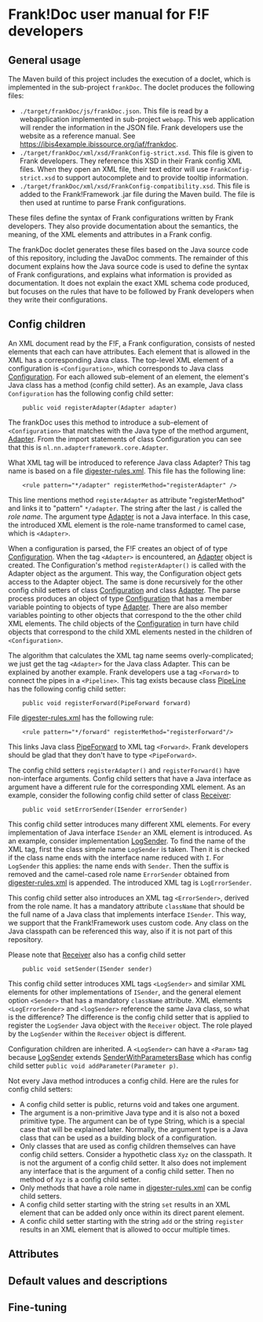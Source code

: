 # Frank!Doc user manual for F!F developers

## General usage

The Maven build of this project includes the execution of a doclet, which is implemented in the sub-project `frankDoc`. The doclet produces the following files:
* `./target/frankDoc/js/frankDoc.json`. This file is read by a webapplication implemented in sub-project `webapp`. This web application will render the information in the JSON file. Frank developers use the website as a reference manual. See https://ibis4example.ibissource.org/iaf/frankdoc.
* `./target/frankDoc/xml/xsd/FrankConfig-strict.xsd`. This file is given to Frank developers. They reference this XSD in their Frank config XML files. When they open an XML file, their text editor will use `FrankConfig-strict.xsd` to support autocomplete and to provide tooltip information.
* `./target/frankDoc/xml/xsd/FrankConfig-compatibility.xsd`. This file is added to the Frank!Framework .jar file during the Maven build. The file is then used at runtime to parse Frank configurations.

These files define the syntax of Frank configurations written by Frank developers. They also provide documentation about the semantics, the meaning, of the XML elements and attributes in a Frank config.

The frankDoc doclet generates these files based on the Java source code of this repository, including the JavaDoc comments. The remainder of this document explains how the Java source code is used to define the syntax of Frank configurations, and explains what information is provided as documentation. It does not explain the exact XML schema code produced, but focuses on the rules that have to be followed by Frank developers when they write their configurations.

## Config children

An XML document read by the F!F, a Frank configuration, consists of nested elements that each can have attributes. Each element that is allowed in the XML has a corresponding Java class. The top-level XML element of a configuration is `<Configuration>`, which corresponds to Java class [Configuration](./core/src/main/java/nl/nn/adapterframework/configuration/Configuration.java). For each allowed sub-element of an element, the element's Java class has a method (config child setter). As an example, Java class `Configuration` has the following config child setter:

```
	public void registerAdapter(Adapter adapter)
```

The frankDoc uses this method to introduce a sub-element of `<Configuration>` that matches with the Java type of the method argument, [Adapter](./core/src/main/java/nl/nn/adapterframework/core/Adapter.java). From the import statements of class Configuration you can see that this is `nl.nn.adapterframework.core.Adapter`.

What XML tag will be introduced to reference Java class Adapter? This tag name is based on a file [digester-rules.xml](./core/src/main/resources/digester-rules.xml). This file has the following line:

```
	<rule pattern="*/adapter" registerMethod="registerAdapter" />
```

This line mentions method `registerAdapter` as attribute "registerMethod" and links it to "pattern" `*/adapter`. The string after the last `/` is called the *role name*. The argument type [Adapter](./core/src/main/java/nl/nn/adapterframework/core/Adapter.java) is not a Java interface. In this case, the introduced XML element is the role-name transformed to camel case, which is `<Adapter>`.

When a configuration is parsed, the F!F creates an object of of type [Configuration](./core/src/main/java/nl/nn/adapterframework/configuration/Configuration.java). When the tag `<Adapter>` is encountered, an [Adapter](./core/src/main/java/nl/nn/adapterframework/core/Adapter.java) object is created. The Configuration's method `registerAdapter()` is called with the Adapter object as the argument. This way, the Configuration object gets access to the Adapter object. The same is done recursively for the other config child setters of class [Configuration](./core/src/main/java/nl/nn/adapterframework/configuration/Configuration.java) and class [Adapter](./core/src/main/java/nl/nn/adapterframework/core/Adapter.java). The parse process produces an object of type [Configuration](./core/src/main/java/nl/nn/adapterframework/configuration/Configuration.java) that has a member variable pointing to objects of type [Adapter](./core/src/main/java/nl/nn/adapterframework/core/Adapter.java). There are also member variables pointing to other objects that correspond to the the other child XML elements. The child objects of the [Configuration](./core/src/main/java/nl/nn/adapterframework/configuration/Configuration.java) in turn have child objects that correspond to the child XML elements nested in the children of `<Configuration>`.

The algorithm that calculates the XML tag name seems overly-complicated; we just get the tag `<Adapter>` for the Java class Adapter. This can be explained by another example. Frank developers use a tag `<Forward>` to connect the pipes in a `<Pipeline>`. This tag exists because class [PipeLine](./core/src/main/java/nl/nn/adapterframework/core/PipeLine.java) has the following config child setter:

```
	public void registerForward(PipeForward forward)
```

File [digester-rules.xml](./core/src/main/resources/digester-rules.xml) has the following rule:
```
	<rule pattern="*/forward" registerMethod="registerForward"/>
```

This links Java class [PipeForward](./core/src/main/java/nl/nn/adapterframework/core/PipeForward.java) to XML tag `<Forward>`. Frank developers should be glad that they don't have to type `<PipeForward>`.

The config child setters `registerAdapter()` and `registerForward()` have non-interface arguments. Config child setters that have a Java interface as argument have a different rule for the corresponding XML element. As an example, consider the following config child setter of class [Receiver](./core/src/main/java/nl/nn/adapterframework/receivers/Receiver.java):

```
	public void setErrorSender(ISender errorSender)
```

This config child setter introduces many different XML elements. For every implementation of Java interface `ISender` an XML element is introduced. As an example, consider implementation [LogSender](./src/main/java/nl/nn/adapterframework/senders/LogSender). To find the name of the XML tag, first the class simple name `LogSender` is taken. Then it is checked if the class name ends with the interface name reduced with `I`. For `LogSender` this applies: the name ends with `Sender`. Then the suffix is removed and the camel-cased role name `ErrorSender` obtained from [digester-rules.xml](/core/src/main/resources/digester-rules.xml) is appended. The introduced XML tag is `LogErrorSender`.

This config child setter also introduces an XML tag `<ErrorSender>`, derived from the role name. It has a mandatory attribute `className` that should be the full name of a Java class that implements interface `ISender`. This way, we support that the Frank!Framework uses custom code. Any class on the Java classpath can be referenced this way, also if it is not part of this repository.

Please note that [Receiver](./core/src/main/java/nl/nn/adapterframework/receivers/Receiver.java) also has a config child setter

```
	public void setSender(ISender sender)
```

This config child setter introduces XML tags `<LogSender>` and similar XML elements for other implementations of `ISender`, and the general element option `<Sender>` that has a mandatory `className` attribute. XML elements `<LogErrorSender>` and `<logSender>` reference the same Java class, so what is the difference? The difference is the config child setter that is applied to register the `LogSender` Java object with the `Receiver` object. The role played by the `LogSender` within the `Receiver` object is different.

Configuration children are inherited. A `<LogSender>` can have a `<Param>` tag because [LogSender](./core/src/main/java/nl/nn/adapterframework/senders/LogSender.java) extends
[SenderWithParametersBase](./core/src/main/java/nl/nn/adapterframework/senders/SenderWithParametersBase.java) which has config child setter `public void addParameter(Parameter p)`.

Not every Java method introduces a config child. Here are the rules for config child setters:
* A config child setter is public, returns void and takes one argument.
* The argument is a non-primitive Java type and it is also not a boxed primitive type. The argument can be of type String, which is a special case that will be explained later. Normally, the argument type is a Java class that can be used as a building block of a configuration.
* Only classes that are used as config children themselves can have config child setters. Consider a hypothetic class `Xyz` on the classpath. It is not the argument of a config child setter. It also does not implement any interface that is the argument of a config child setter. Then no method of `Xyz` is a config child setter.
* Only methods that have a role name in [digester-rules.xml](./core/src/main/resources/digester-rules.xml) can be config child setters.
* A config child setter starting with the string `set` results in an XML element that can be added only once within its direct parent element.
* A confic child setter starting with the string `add` or the string `register` results in an XML element that is allowed to occur multiple times.

## Attributes

## Default values and descriptions

## Fine-tuning